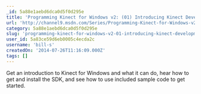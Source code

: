 ```yaml
---
_id: 5a88e1aebd6dca0d5f0d295e
title: 'Programming Kinect for Windows v2: (01) Introducing Kinect Development'
url: 'http://channel9.msdn.com/Series/Programming-Kinect-for-Windows-v2/01'
category: 5a88e1aebd6dca0d5f0d295e
slug: 'programming-kinect-for-windows-v2-01-introducing-kinect-development'
user_id: 5a83ce59d6eb0005c4ecda2c
username: 'bill-s'
createdOn: '2014-07-26T11:16:09.000Z'
tags: []
---
```


Get an introduction to Kinect for Windows and what it can do, hear how to get and install the SDK, and see how to use included sample code to get started.
